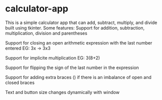 # calculator-app

This is a simple calculator app that can add, subtract, multiply, and divide built using tkinter.
Some features:
 Support for addition, subtraction, multiplication, division and parentheses

 Support for closing an open arithmetic expression with the last number entered EG: 3x -> 3x3

 Support for implicite multiplication EG: 3(8+2)

 Support for flipping the sign of the last number in the expression

 Support for adding extra braces () if there is an imbalance of open and closed braces

 Text and button size changes dynamically with window

